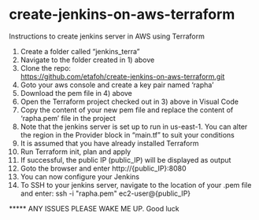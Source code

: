 # create-jenkins-on-aws-terraform

Instructions to create jenkins server in AWS using Terraform

1)   Create a folder called “jenkins_terra” 
2)   Navigate to the folder created in 1) above
3)   Clone the repo:  
      https://github.com/etafoh/create-jenkins-on-aws-terraform.git
4)   Goto your aws console and create a key pair named ‘rapha’
5)   Download the pem file in 4) above 
6)   Open the Terraform project checked out in 3) above in Visual Code
7)   Copy the content of your new pem file and replace the content of 	‘rapha.pem’	file in the project
8)   Note that the jenkins server is set up to run in us-east-1. You can alter     	the region in the Provider block in “main.tf” to suit your conditions
9)   It is assumed that you have already installed Terraform
10) Run Terraform init, plan and apply
11) If successful, the public IP (public_IP) will be displayed as output
12) Goto the browser and enter http://{public_IP}:8080
13) You can now configure your Jenkins
14) To SSH to your jenkins server, navigate to the location of your .pem file and enter:        	ssh -i "rapha.pem" ec2-user@{public_IP}

 
*****    ANY ISSUES PLEASE WAKE ME UP.
		Good luck 

